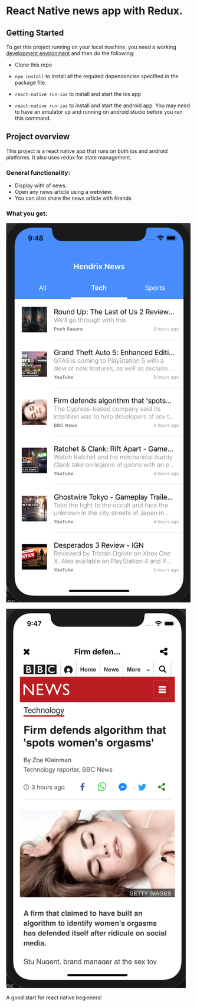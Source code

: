 # React Native news app with Redux.

## **Getting Started**

To get this project running on your local machine, you need a working [development environment](https://reactnative.dev/docs/environment-setup) and then do the following:

- Clone this repo

- `npm install` to install all the required dependencies specified in the package file.
- `react-native run-ios` to install and start the ios app
- `react-native run-ios` to install and start the android app. You may need to have an emulator up and running on android studio before you run this command.

## **Project overview**

This project is a react native app that runs on both ios and android platforms. It also uses redux for state management.

### **General functionality:**

- Display with of news.
- Open any news article using a webview.
- You can also share the news article with friends

### **What you get:**

![findhandry](./assets/list.png)

![findhandry](./assets/article.png)

A good start for react native beginners!
